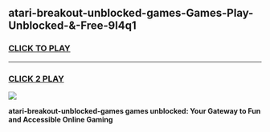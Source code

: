 
## atari-breakout-unblocked-games-Games-Play-Unblocked-&-Free-9l4q1
<h3>
<a href="https://premium76.site?title=atari-breakout-unblocked-games&ref=24A">CLICK TO PLAY</a></h3>
<hr>

<h3>
<a href="https://premium76.site?title=atari-breakout-unblocked-games&ref=24A">CLICK 2 PLAY</a>
  
</h3>

<a href="https://premium76.site?title=atari-breakout-unblocked-games&ref=24A"><img src="https://clearcache.store/games.png"></a>


**atari-breakout-unblocked-games games unblocked: Your Gateway to Fun and Accessible Online Gaming**

